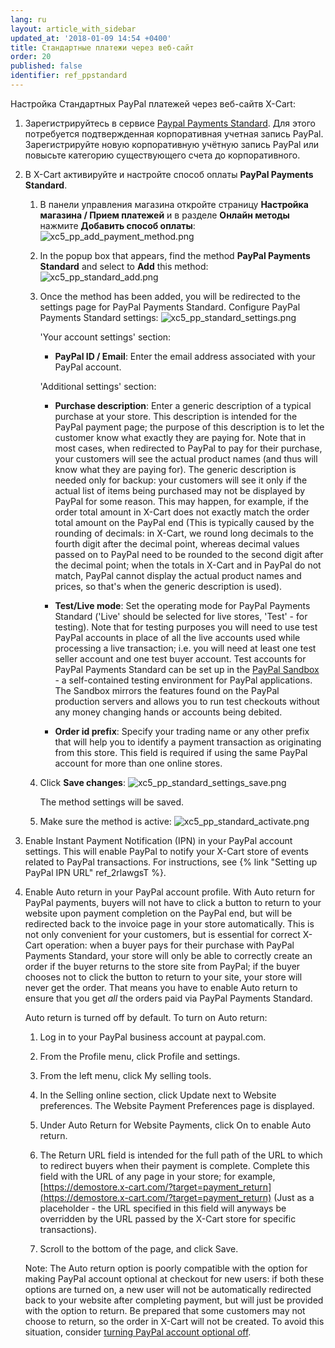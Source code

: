 ```yaml
---
lang: ru
layout: article_with_sidebar
updated_at: '2018-01-09 14:54 +0400'
title: Стандартные платежи через веб-сайт
order: 20
published: false
identifier: ref_ppstandard
---
```

Настройка Стандартных PayPal платежей через веб-сайтв X-Cart:

1.  Зарегистрируйтесь в сервисе [Paypal Payments Standard](https://www.paypal.com/ru/webapps/mpp/standard "Стандартные платежи через веб-сайт"). Для этого потребуется подтвержденная корпоративная учетная запись PayPal. Зарегистрируйте новую корпоративную учётную запись PayPal или повысьте категорию существующего счета до корпоративного. 

2.  В X-Cart активируйте и настройте способ оплаты **PayPal Payments Standard**.

    1.  В панели управления магазина откройте страницу **Настройка магазина / Прием платежей** и в разделе **Онлайн методы** нажмите **Добавить способ оплаты**:
    ![xc5_pp_add_payment_method.png]({{site.baseurl}}/attachments/ref_DT2EX6fz/xc5_pp_add_payment_method.png)

    2.  In the popup box that appears, find the method **PayPal Payments Standard** and select to **Add** this method:
![xc5_pp_standard_add.png]({{site.baseurl}}/attachments/ref_DT2EX6fz/xc5_pp_standard_add.png)
    
    3.  Once the method has been added, you will be redirected to the settings page for PayPal Payments Standard. Сonfigure PayPal Payments Standard settings:
![xc5_pp_standard_settings.png]({{site.baseurl}}/attachments/ref_DT2EX6fz/xc5_pp_standard_settings.png)

        'Your account settings' section:

         *   **PayPal ID / Email**: Enter the email address associated with your PayPal account.

        'Additional settings' section:

         *   **Purchase description**: Enter a generic description of a typical purchase at your store. This description is intended for the PayPal payment page; the purpose of this description is to let the customer know what exactly they are paying for. Note that in most cases, when redirected to PayPal to pay for their purchase, your customers will see the actual product names (and thus will know what they are paying for). The generic description is needed only for backup: your customers will see it only if the actual list of items being purchased may not be displayed by PayPal for some reason. This may happen, for example, if the order total amount in X-Cart does not exactly match the order total amount on the PayPal end (This is typically caused by the rounding of decimals: in X-Cart, we round long decimals to the fourth digit after the decimal point, whereas decimal values passed on to PayPal need to be rounded to the second digit after the decimal point; when the totals in X-Cart and in PayPal do not match, PayPal cannot display the actual product names and prices, so that's when the generic description is used).

         *   **Test/Live mode**: Set the operating mode for PayPal Payments Standard ('Live' should be selected for live stores, 'Test' - for testing). Note that for testing purposes you will need to use test PayPal accounts in place of all the live accounts used while processing a live transaction; i.e. you will need at least one test seller account and one test buyer account. Test accounts for PayPal Payments Standard can be set up in the [PayPal Sandbox](https://developer.paypal.com/docs/classic/lifecycle/ug_sandbox/ "Setting up Paypal Payments Standard") - a self-contained testing environment for PayPal applications. The Sandbox mirrors the features found on the PayPal production servers and allows you to run test checkouts without any money changing hands or accounts being debited.

         *   **Order id prefix**: Specify your trading name or any other prefix that will help you to identify a payment transaction as originating from this store. This field is required if using the same PayPal account for more than one online stores.

    4.   Click **Save changes**:
         ![xc5_pp_standard_settings_save.png]({{site.baseurl}}/attachments/ref_DT2EX6fz/xc5_pp_standard_settings_save.png)

         The method settings will be saved.
         
    5.   Make sure the method is active:
         ![xc5_pp_standard_activate.png]({{site.baseurl}}/attachments/ref_DT2EX6fz/xc5_pp_standard_activate.png)

4.  Enable Instant Payment Notification (IPN) in your PayPal account settings. This will enable PayPal to notify your X-Сart store of events related to PayPal transactions. For instructions, see {% link "Setting up PayPal IPN URL" ref_2rlawgsT %}.

5.  Enable Auto return in your PayPal account profile. With Auto return for PayPal payments, buyers will not have to click a button to return to your website upon payment completion on the PayPal end, but will be redirected back to the invoice page in your store automatically. This is not only convenient for your customers, but is essential for correct X-Cart operation: when a buyer pays for their purchase with PayPal Payments Standard, your store will only be able to correctly create an order if the buyer returns to the store site from PayPal; if the buyer chooses not to click the button to return to your site, your store will never get the order. That means you have to enable Auto return to ensure that you get _all_ the orders paid via PayPal Payments Standard.
    
    Auto return is turned off by default. To turn on Auto return:

    1.  Log in to your PayPal business account at paypal.com.

    2. From the Profile menu, click Profile and settings.

    3.  From the left menu, click My selling tools.

    4.  In the Selling online section, click Update next to Website preferences. The Website Payment Preferences page is displayed.

    5.  Under Auto Return for Website Payments, click On to enable Auto return.
    
    6.  The Return URL field is intended for the full path of the URL to which to redirect buyers when their payment is complete. Complete this field with the URL of any page in your store; for example, [https://demostore.x-cart.com/?target=payment_return](https://demostore.x-cart.com/?target=payment_return) (Just as a placeholder - the URL specified in this field will anyways be overridden by the URL passed by the X-Cart store for specific transactions).
    
    7.  Scroll to the bottom of the page, and click Save.
   
    Note: The Auto return option is poorly compatible with the option for making PayPal account optional at checkout for new users: if both these options are turned on, a new user will not be automatically redirected back to your website after completing payment, but will just be provided with the option to return. Be prepared that some customers may not choose to return, so the order in X-Cart will not be created. To avoid this situation, consider [turning PayPal account optional off](https://developer.paypal.com/docs/classic/admin/checkout-settings/#making-paypal-account-optional-at-checkout "turning PayPal account optional off").
